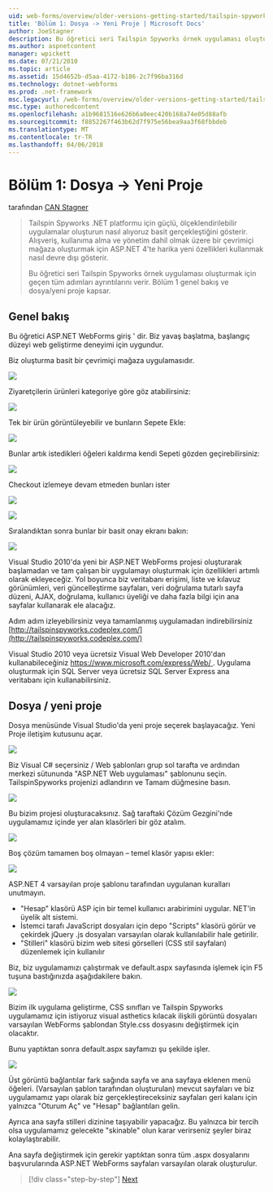 ```yaml
---
uid: web-forms/overview/older-versions-getting-started/tailspin-spyworks/tailspin-spyworks-part-1
title: 'Bölüm 1: Dosya -> Yeni Proje | Microsoft Docs'
author: JoeStagner
description: Bu öğretici seri Tailspin Spyworks örnek uygulaması oluşturmak için geçen tüm adımları ayrıntılarını verir. Bölüm 1 genel bakış ve dosya/yeni proje kapsar.
ms.author: aspnetcontent
manager: wpickett
ms.date: 07/21/2010
ms.topic: article
ms.assetid: 15d4652b-d5aa-4172-b186-2c7f96ba316d
ms.technology: dotnet-webforms
ms.prod: .net-framework
msc.legacyurl: /web-forms/overview/older-versions-getting-started/tailspin-spyworks/tailspin-spyworks-part-1
msc.type: authoredcontent
ms.openlocfilehash: a1b9681516e626b6a0eec420b168a74e05d88afb
ms.sourcegitcommit: f8852267f463b62d7f975e56bea9aa3f68fbbdeb
ms.translationtype: MT
ms.contentlocale: tr-TR
ms.lasthandoff: 04/06/2018
---
```

<a name="part-1-file--new-project"></a>Bölüm 1: Dosya -> Yeni Proje
====================
tarafından [CAN Stagner](https://github.com/JoeStagner)

> Tailspin Spyworks .NET platformu için güçlü, ölçeklendirilebilir uygulamalar oluşturun nasıl alıyoruz basit gerçekleştiğini gösterir. Alışveriş, kullanıma alma ve yönetim dahil olmak üzere bir çevrimiçi mağaza oluşturmak için ASP.NET 4'te harika yeni özellikleri kullanmak nasıl devre dışı gösterir.
> 
> Bu öğretici seri Tailspin Spyworks örnek uygulaması oluşturmak için geçen tüm adımları ayrıntılarını verir. Bölüm 1 genel bakış ve dosya/yeni proje kapsar.


## <a id="_Toc260221666"></a>  Genel bakış

Bu öğretici ASP.NET WebForms giriş ' dir. Biz yavaş başlatma, başlangıç düzeyi web geliştirme deneyimi için uygundur.

Biz oluşturma basit bir çevrimiçi mağaza uygulamasıdır.

![](tailspin-spyworks-part-1/_static/image1.jpg)


Ziyaretçilerin ürünleri kategoriye göre göz atabilirsiniz:

![](tailspin-spyworks-part-1/_static/image2.jpg)

Tek bir ürün görüntüleyebilir ve bunların Sepete Ekle:

![](tailspin-spyworks-part-1/_static/image3.jpg)

Bunlar artık istedikleri öğeleri kaldırma kendi Sepeti gözden geçirebilirsiniz:

![](tailspin-spyworks-part-1/_static/image4.jpg)

Checkout izlemeye devam etmeden bunları ister

![](tailspin-spyworks-part-1/_static/image5.jpg)

![](tailspin-spyworks-part-1/_static/image6.jpg)

Sıralandıktan sonra bunlar bir basit onay ekranı bakın:

![](tailspin-spyworks-part-1/_static/image7.jpg)


Visual Studio 2010'da yeni bir ASP.NET WebForms projesi oluşturarak başlamadan ve tam çalışan bir uygulamayı oluşturmak için özellikleri artımlı olarak ekleyeceğiz. Yol boyunca biz veritabanı erişimi, liste ve kılavuz görünümleri, veri güncelleştirme sayfaları, veri doğrulama tutarlı sayfa düzeni, AJAX, doğrulama, kullanıcı üyeliği ve daha fazla bilgi için ana sayfalar kullanarak ele alacağız.

Adım adım izleyebilirsiniz veya tamamlanmış uygulamadan indirebilirsiniz [http://tailspinspyworks.codeplex.com/](http://tailspinspyworks.codeplex.com/)

Visual Studio 2010 veya ücretsiz Visual Web Developer 2010'dan kullanabileceğiniz [ https://www.microsoft.com/express/Web/ ](https://www.microsoft.com/express/Web/). Uygulama oluşturmak için SQL Server veya ücretsiz SQL Server Express ana veritabanı için kullanabilirsiniz.

## <a id="_Toc260221667"></a>  Dosya / yeni proje

Dosya menüsünde Visual Studio'da yeni proje seçerek başlayacağız. Yeni Proje iletişim kutusunu açar.

![](tailspin-spyworks-part-1/_static/image8.jpg)

Biz Visual C# seçersiniz / Web şablonları grup sol tarafta ve ardından merkezi sütununda "ASP.NET Web uygulaması" şablonunu seçin. TailspinSpyworks projenizi adlandırın ve Tamam düğmesine basın.

![](tailspin-spyworks-part-1/_static/image9.jpg)

Bu bizim projesi oluşturacaksınız. Sağ taraftaki Çözüm Gezgini'nde uygulamamız içinde yer alan klasörleri bir göz atalım.

![](tailspin-spyworks-part-1/_static/image10.jpg)

Boş çözüm tamamen boş olmayan – temel klasör yapısı ekler:

![](tailspin-spyworks-part-1/_static/image1.png)

ASP.NET 4 varsayılan proje şablonu tarafından uygulanan kuralları unutmayın.

- "Hesap" klasörü ASP için bir temel kullanıcı arabirimini uygular. NET'in üyelik alt sistemi.
- İstemci tarafı JavaScript dosyaları için depo "Scripts" klasörü görür ve çekirdek jQuery .js dosyaları varsayılan olarak kullanılabilir hale getirilir.
- "Stilleri" klasörü bizim web sitesi görselleri (CSS stil sayfaları) düzenlemek için kullanılır

Biz, biz uygulamamızı çalıştırmak ve default.aspx sayfasında işlemek için F5 tuşuna bastığınızda aşağıdakilere bakın.

![](tailspin-spyworks-part-1/_static/image11.jpg)

Bizim ilk uygulama geliştirme, CSS sınıfları ve Tailspin Spyworks uygulamamız için istiyoruz visual asthetics kılacak ilişkili görüntü dosyaları varsayılan WebForms şablondan Style.css dosyasını değiştirmek için olacaktır.

Bunu yaptıktan sonra default.aspx sayfamızı şu şekilde işler.

![](tailspin-spyworks-part-1/_static/image12.jpg)

Üst görüntü bağlantılar fark sağında sayfa ve ana sayfaya eklenen menü öğeleri. (Varsayılan şablon tarafından oluşturulan) mevcut sayfaları ve biz uygulamamız yapı olarak biz gerçekleştireceksiniz sayfaları geri kalanı için yalnızca "Oturum Aç" ve "Hesap" bağlantıları gelin.

Ayrıca ana sayfa stilleri dizinine taşıyabilir yapacağız. Bu yalnızca bir tercih olsa uygulamamız gelecekte "skinable" olun karar verirseniz şeyler biraz kolaylaştırabilir.

Ana sayfa değiştirmek için gerekir yaptıktan sonra tüm .aspx dosyalarını başvurularında ASP.NET WebForms sayfaları varsayılan olarak oluşturulur.

> [!div class="step-by-step"]
> [Next](tailspin-spyworks-part-2.md)
